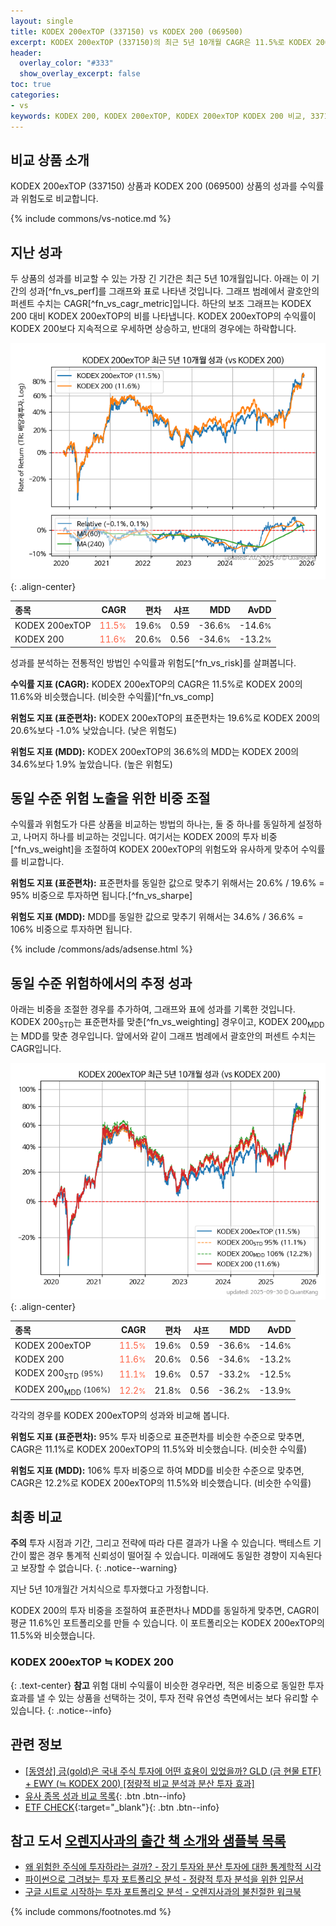 ```yaml
---
layout: single
title: KODEX 200exTOP (337150) vs KODEX 200 (069500)
excerpt: KODEX 200exTOP (337150)의 최근 5년 10개월 CAGR은 11.5%로 KODEX 200 (069500)의 11.6%와 비슷했습니다.
header:
  overlay_color: "#333"
  show_overlay_excerpt: false
toc: true
categories:
- vs
keywords: KODEX 200, KODEX 200exTOP, KODEX 200exTOP KODEX 200 비교, 337150, 069500, 337150 337150 비교
---
```


## 비교 상품 소개


KODEX 200exTOP (337150) 상품과 KODEX 200 (069500) 상품의 성과를 수익률과 위험도로 비교합니다.





{% include commons/vs-notice.md %}

## 지난 성과

두 상품의 성과를 비교할 수 있는 가장 긴 기간은 최근 5년 10개월입니다. 아래는 이 기간의 성과[^fn_vs_perf]를 그래프와 표로 나타낸 것입니다.
그래프 범례에서 괄호안의 퍼센트 수치는 CAGR[^fn_vs_cagr_metric]입니다.
하단의 보조 그래프는 KODEX 200 대비 KODEX 200exTOP의 비를 나타냅니다.
KODEX 200exTOP의 수익률이 KODEX 200보다 지속적으로 우세하면 상승하고, 반대의 경우에는 하락합니다.

![KODEX 200exTOP](/vs/images/337150-vs-069500_dual.png){: .align-center}

| **종목** | **CAGR** | **편차** | **샤프** | **MDD** | **AvDD** |
| :------------ | ------: | -----------: | -------: | ------: | -------: |
| KODEX 200exTOP | <span style="color: tomato">11.5<small>%</small></span> | 19.6<small>%</small> | 0.59 | -36.6<small>%</small> | -14.6<small>%</small> |
| KODEX 200 | <span style="color: tomato">11.6<small>%</small></span> | 20.6<small>%</small> | 0.56 | -34.6<small>%</small> | -13.2<small>%</small> |

<!-- more -->


성과를 분석하는 전통적인 방법인 수익률과 위험도[^fn_vs_risk]를 살펴봅니다.

**수익률 지표 (CAGR):** KODEX 200exTOP의 CAGR은 11.5%로 KODEX 200의 11.6%와 비슷했습니다. (비슷한 수익률)[^fn_vs_comp]

**위험도 지표 (표준편차):** KODEX 200exTOP의 표준편차는 19.6%로 KODEX 200의 20.6%보다 -1.0% 낮았습니다. (낮은 위험도)

**위험도 지표 (MDD):** KODEX 200exTOP의 36.6%의 MDD는 KODEX 200의 34.6%보다 1.9% 높았습니다. (높은 위험도)



## 동일 수준 위험 노출을 위한 비중 조절

수익률과 위험도가 다른 상품을 비교하는 방법의 하나는, 둘 중 하나를 동일하게 설정하고, 나머지 하나를 비교하는 것입니다.
여기서는 KODEX 200의 투자 비중[^fn_vs_weight]을 조절하여 KODEX 200exTOP의 위험도와 유사하게 맞추어 수익률를 비교합니다.

**위험도 지표 (표준편차):** 표준편차를 동일한 값으로 맞추기 위해서는 20.6% / 19.6% = 95% 비중으로 투자하면 됩니다.[^fn_vs_sharpe]

**위험도 지표 (MDD):** MDD를 동일한 값으로 맞추기 위해서는 34.6% / 36.6% = 106% 비중으로 투자하면 됩니다.


{% include /commons/ads/adsense.html %}



## 동일 수준 위험하에서의 추정 성과

아래는 비중을 조절한 경우를 추가하여, 그래프와 표에 성과를 기록한 것입니다.
KODEX 200<sub>STD</sub>는 표준편차를 맞춘[^fn_vs_weighting] 경우이고, KODEX 200<sub>MDD</sub>는 MDD를 맞춘 경우입니다.
앞에서와 같이 그래프 범례에서 괄호안의 퍼센트 수치는 CAGR입니다.


![KODEX 200exTOP](/vs/images/337150-vs-069500.png){: .align-center}



| **종목** | **CAGR** | **편차** | **샤프** | **MDD** | **AvDD** |
| :------------ | ------: | -----------: | -------: | ------: | -------: |
| KODEX 200exTOP | <span style="color: tomato">11.5<small>%</small></span> | 19.6<small>%</small> | 0.59 | -36.6<small>%</small> | -14.6<small>%</small> |
| KODEX 200 | <span style="color: tomato">11.6<small>%</small></span> | 20.6<small>%</small> | 0.56 | -34.6<small>%</small> | -13.2<small>%</small> |
| KODEX 200<sub>STD</sub> <small>(95%)</small> | <span style="color: tomato">11.1<small>%</small></span> | 19.6<small>%</small> | 0.57 | -33.2<small>%</small> | -12.5<small>%</small> |
| KODEX 200<sub>MDD</sub> <small>(106%)</small> | <span style="color: tomato">12.2<small>%</small></span> | 21.8<small>%</small> | 0.56 | -36.2<small>%</small> | -13.9<small>%</small> |



각각의 경우를 KODEX 200exTOP의 성과와 비교해 봅니다.

**위험도 지표 (표준편차):** 95% 투자 비중으로 표준편차를 비슷한 수준으로 맞추면, CAGR은 11.1%로 KODEX 200exTOP의 11.5%와 비슷했습니다. (비슷한 수익률)

**위험도 지표 (MDD):** 106% 투자 비중으로 하여 MDD를 비슷한 수준으로 맞추면, CAGR은 12.2%로 KODEX 200exTOP의 11.5%와 비슷했습니다. (비슷한 수익률)




## 최종 비교

**주의** 투자 시점과 기간, 그리고 전략에 따라 다른 결과가 나올 수 있습니다. 백테스트 기간이 짧은 경우 통계적 신뢰성이 떨어질 수 있습니다. 미래에도 동일한 경향이 지속된다고 보장할 수 없습니다.
{: .notice--warning}

지난 5년 10개월간 거치식으로 투자했다고 가정합니다.

KODEX 200의 투자 비중을 조절하여 표준편차나 MDD를 동일하게 맞추면, CAGR이 평균 11.6%인 포트폴리오를 만들 수 있습니다.
이 포트폴리오는 KODEX 200exTOP의 11.5%와 비슷했습니다.

### KODEX 200exTOP ≒ KODEX 200
{: .text-center}
**참고** 위험 대비 수익률이 비슷한 경우라면, 적은 비중으로 동일한 투자 효과를 낼 수 있는 상품을 선택하는 것이, 투자 전략 유연성 측면에서는 보다 유리할 수 있습니다.
{: .notice--info}


## 관련 정보

- [[동영상] 금(gold)은 국내 주식 투자에 어떤 효용이 있었을까? GLD (금 현물 ETF) + EWY (≒ KODEX 200) [정량적 비교 분석과 분산 투자 효과]](https://youtu.be/jvs4wZdM0iA)
- [유사 종목 성과 비교 목록](/vs/){: .btn .btn--info}
- [ETF CHECK](https://www.etfcheck.co.kr/mobile/etpitem/069500/compare?compCode%5B%5D=337150){:target="_blank"}{: .btn .btn--info}


## 참고 도서 [오렌지사과의 출간 책 소개와 샘플북 목록](https://kongdori.tistory.com/691)

- [왜 위험한 주식에 투자하라는 걸까? - 장기 투자와 분산 투자에 대한 통계학적 시각](https://kongdori.tistory.com/421)
- [파이썬으로 그려보는 투자 포트폴리오 분석  - 정량적 투자 분석을 위한 입문서](https://kongdori.tistory.com/643)
- [구글 시트로 시작하는 투자 포트폴리오 분석 - 오렌지사과의 불친절한 워크북](https://kongdori.tistory.com/449)

{% include commons/footnotes.md %}